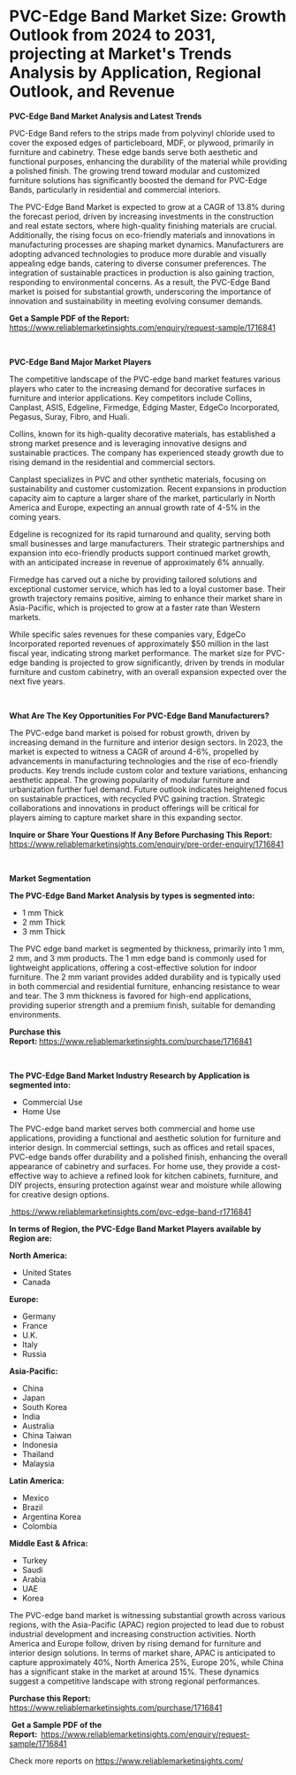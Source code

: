 <p><h1>PVC-Edge Band Market Size: Growth Outlook from 2024 to 2031, projecting at Market's Trends Analysis by Application, Regional Outlook, and Revenue</h1></p><p><strong>PVC-Edge Band Market Analysis and Latest Trends</strong></p>
<p><p>PVC-Edge Band refers to the strips made from polyvinyl chloride used to cover the exposed edges of particleboard, MDF, or plywood, primarily in furniture and cabinetry. These edge bands serve both aesthetic and functional purposes, enhancing the durability of the material while providing a polished finish. The growing trend toward modular and customized furniture solutions has significantly boosted the demand for PVC-Edge Bands, particularly in residential and commercial interiors.</p><p>The PVC-Edge Band Market is expected to grow at a CAGR of 13.8% during the forecast period, driven by increasing investments in the construction and real estate sectors, where high-quality finishing materials are crucial. Additionally, the rising focus on eco-friendly materials and innovations in manufacturing processes are shaping market dynamics. Manufacturers are adopting advanced technologies to produce more durable and visually appealing edge bands, catering to diverse consumer preferences. The integration of sustainable practices in production is also gaining traction, responding to environmental concerns. As a result, the PVC-Edge Band market is poised for substantial growth, underscoring the importance of innovation and sustainability in meeting evolving consumer demands.</p></p>
<p><strong>Get a Sample PDF of the Report:&nbsp;</strong> <a href="https://www.reliablemarketinsights.com/enquiry/request-sample/1716841?utm_campaign=1937&utm_medium=2&utm_source=Github&utm_content=ia&utm_term=28122024&utm_id=pvc-edge-band">https://www.reliablemarketinsights.com/enquiry/request-sample/1716841</a></p>
<p>&nbsp;</p>
<p><strong>PVC-Edge Band Major Market Players</strong></p>
<p><p>The competitive landscape of the PVC-edge band market features various players who cater to the increasing demand for decorative surfaces in furniture and interior applications. Key competitors include Collins, Canplast, ASIS, Edgeline, Firmedge, Edging Master, EdgeCo Incorporated, Pegasus, Suray, Fibro, and Huali. </p><p>Collins, known for its high-quality decorative materials, has established a strong market presence and is leveraging innovative designs and sustainable practices. The company has experienced steady growth due to rising demand in the residential and commercial sectors.</p><p>Canplast specializes in PVC and other synthetic materials, focusing on sustainability and customer customization. Recent expansions in production capacity aim to capture a larger share of the market, particularly in North America and Europe, expecting an annual growth rate of 4-5% in the coming years.</p><p>Edgeline is recognized for its rapid turnaround and quality, serving both small businesses and large manufacturers. Their strategic partnerships and expansion into eco-friendly products support continued market growth, with an anticipated increase in revenue of approximately 6% annually.</p><p>Firmedge has carved out a niche by providing tailored solutions and exceptional customer service, which has led to a loyal customer base. Their growth trajectory remains positive, aiming to enhance their market share in Asia-Pacific, which is projected to grow at a faster rate than Western markets.</p><p>While specific sales revenues for these companies vary, EdgeCo Incorporated reported revenues of approximately $50 million in the last fiscal year, indicating strong market performance. The market size for PVC-edge banding is projected to grow significantly, driven by trends in modular furniture and custom cabinetry, with an overall expansion expected over the next five years.</p></p>
<p>&nbsp;</p>
<p><strong>What Are The Key Opportunities For PVC-Edge Band Manufacturers?</strong></p>
<p><p>The PVC-edge band market is poised for robust growth, driven by increasing demand in the furniture and interior design sectors. In 2023, the market is expected to witness a CAGR of around 4-6%, propelled by advancements in manufacturing technologies and the rise of eco-friendly products. Key trends include custom color and texture variations, enhancing aesthetic appeal. The growing popularity of modular furniture and urbanization further fuel demand. Future outlook indicates heightened focus on sustainable practices, with recycled PVC gaining traction. Strategic collaborations and innovations in product offerings will be critical for players aiming to capture market share in this expanding sector.</p></p>
<p><strong>Inquire or Share Your Questions If Any Before Purchasing This Report:</strong> <a href="https://www.reliablemarketinsights.com/enquiry/pre-order-enquiry/1716841?utm_campaign=1937&utm_medium=2&utm_source=Github&utm_content=ia&utm_term=28122024&utm_id=pvc-edge-band">https://www.reliablemarketinsights.com/enquiry/pre-order-enquiry/1716841</a></p>
<p>&nbsp;</p>
<p><strong>Market Segmentation</strong></p>
<p><strong>The PVC-Edge Band Market Analysis by types is segmented into:</strong></p>
<p><ul><li>1 mm Thick</li><li>2 mm Thick</li><li>3 mm Thick</li></ul></p>
<p><p>The PVC edge band market is segmented by thickness, primarily into 1 mm, 2 mm, and 3 mm products. The 1 mm edge band is commonly used for lightweight applications, offering a cost-effective solution for indoor furniture. The 2 mm variant provides added durability and is typically used in both commercial and residential furniture, enhancing resistance to wear and tear. The 3 mm thickness is favored for high-end applications, providing superior strength and a premium finish, suitable for demanding environments.</p></p>
<p><strong>Purchase this Report:&nbsp;</strong><a href="https://www.reliablemarketinsights.com/purchase/1716841?utm_campaign=1937&utm_medium=2&utm_source=Github&utm_content=ia&utm_term=28122024&utm_id=pvc-edge-band">https://www.reliablemarketinsights.com/purchase/1716841</a></p>
<p>&nbsp;</p>
<p><strong>The PVC-Edge Band Market Industry Research by Application is segmented into:</strong></p>
<p><ul><li>Commercial Use</li><li>Home Use</li></ul></p>
<p><p>The PVC-edge band market serves both commercial and home use applications, providing a functional and aesthetic solution for furniture and interior design. In commercial settings, such as offices and retail spaces, PVC-edge bands offer durability and a polished finish, enhancing the overall appearance of cabinetry and surfaces. For home use, they provide a cost-effective way to achieve a refined look for kitchen cabinets, furniture, and DIY projects, ensuring protection against wear and moisture while allowing for creative design options.</p></p>
<p><a href="https://www.reliablemarketinsights.com/pvc-edge-band-r1716841?utm_campaign=1937&utm_medium=2&utm_source=Github&utm_content=ia&utm_term=28122024&utm_id=pvc-edge-band">&nbsp;https://www.reliablemarketinsights.com/pvc-edge-band-r1716841</a></p>
<p><strong>In terms of Region, the PVC-Edge Band Market Players available by Region are:</strong></p>
<p>
    <p> <strong> North America: </strong>
        <ul>
            <li>United States</li>
            <li>Canada</li>
        </ul>
        </p> 
    <p> <strong> Europe: </strong>
        <ul>
            <li>Germany</li>
            <li>France</li>
            <li>U.K.</li>
            <li>Italy</li>
            <li>Russia</li>
        </ul>
        </p> 
    <p> <strong> Asia-Pacific: </strong>
        <ul>
            <li>China</li>
            <li>Japan</li>
            <li>South Korea</li>
            <li>India</li>
            <li>Australia</li>
            <li>China Taiwan</li>
            <li>Indonesia</li>
            <li>Thailand</li>
            <li>Malaysia</li>
        </ul>
        </p> 
    <p> <strong> Latin America: </strong>
        <ul>
            <li>Mexico</li>
            <li>Brazil</li>
            <li>Argentina Korea</li>
            <li>Colombia</li>
        </ul>
        </p> 
    <p> <strong> Middle East & Africa: </strong>
        <ul>
            <li>Turkey</li>
            <li>Saudi</li>
            <li>Arabia</li>
            <li>UAE</li>
            <li>Korea</li>
        </ul>
    </p>
    </p>
<p><p>The PVC-edge band market is witnessing substantial growth across various regions, with the Asia-Pacific (APAC) region projected to lead due to robust industrial development and increasing construction activities. North America and Europe follow, driven by rising demand for furniture and interior design solutions. In terms of market share, APAC is anticipated to capture approximately 40%, North America 25%, Europe 20%, while China has a significant stake in the market at around 15%. These dynamics suggest a competitive landscape with strong regional performances.</p></p>
<p><strong>Purchase this Report: </strong><a href="https://www.reliablemarketinsights.com/purchase/1716841?utm_campaign=1937&utm_medium=2&utm_source=Github&utm_content=ia&utm_term=28122024&utm_id=pvc-edge-band">https://www.reliablemarketinsights.com/purchase/1716841</a></p>
<p>&nbsp;<strong>Get a Sample PDF of the Report:&nbsp;&nbsp;</strong><a href="https://www.reliablemarketinsights.com/enquiry/request-sample/1716841?utm_campaign=1937&utm_medium=2&utm_source=Github&utm_content=ia&utm_term=28122024&utm_id=pvc-edge-band">https://www.reliablemarketinsights.com/enquiry/request-sample/1716841</a></p>
<p><strong></strong></p>
<p>Check more reports on <a href="https://www.reliablemarketinsights.com/?utm_campaign=1937&utm_medium=2&utm_source=Github&utm_content=ia&utm_term=28122024&utm_id=pvc-edge-band">https://www.reliablemarketinsights.com/</a></p>